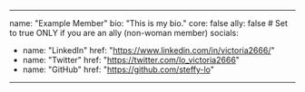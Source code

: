 <!-- This is a sample file to guide new members on how to add themselves to the community page. -->
---
name: "Example Member"
bio: "This is my bio."
core: false
ally: false          # Set to true ONLY if you are an ally (non-woman member)
socials:
  - name: "LinkedIn"
    href: "https://www.linkedin.com/in/victoria2666/"
  - name: "Twitter"
    href: "https://twitter.com/lo_victoria2666"
  - name: "GitHub"
    href: "https://github.com/steffy-lo"
---

